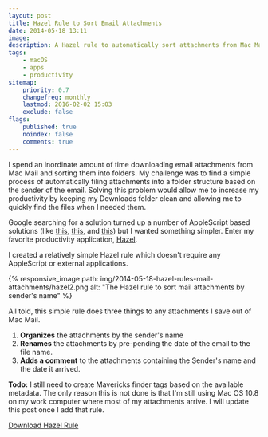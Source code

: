 ```yaml
---
layout: post
title: Hazel Rule to Sort Email Attachments
date: 2014-05-18 13:11
image:
description: A Hazel rule to automatically sort attachments from Mac Mail to folders organized by sender.
tags:
    - macOS
    - apps
    - productivity
sitemap:
    priority: 0.7
    changefreq: monthly
    lastmod: 2016-02-02 15:03
    exclude: false
flags:
    published: true
    noindex: false
    comments: true
---
```


I spend an inordinate amount of time downloading email attachments from Mac Mail and sorting them into folders. My challenge was to find a simple process of automatically filing attachments into a folder structure based on the sender of the email. Solving this problem would allow me to increase my productivity by keeping my Downloads folder clean and allowing me to quickly find the files when I needed them.

Google searching for a solution turned up a number of AppleScript based solutions (like [this][2], [this][3], and [this][4]) but I wanted something simpler. Enter my favorite productivity application, [Hazel][1].

I created a relatively simple Hazel rule which doesn't require any AppleScript or external applications.

{% responsive_image
  path: img/2014-05-18-hazel-rules-mail-attachments/hazel2.png
  alt: "The Hazel rule to sort mail attachments by sender's name"
%}

All told, this simple rule does three things to any attachments I save out of Mac Mail.

1. **Organizes** the attachments by the sender's name
2. **Renames** the attachments by pre-pending the date of the email to the file name.
3. **Adds a comment** to the attachments containing the Sender's name and the date it arrived.

**Todo:** I still need to create Mavericks finder tags based on the available metadata. The only reason this is not done is that I'm still using Mac OS 10.8 on my work computer where most of my attachments arrive. I will update this post once I add that rule.

<a class="btn btnGreen" href="/assets/downloads/2014-05-18-MailAttachments.hazelrules"><i class="fa fa-download fa-2x pull-left"></i>Download Hazel Rule</a>

[1]: https://www.noodlesoft.com/hazel
[2]: https://www.scrubbs.me/my-notes-blog/2013/4/9/filing-system-automatically-saving-mail-attachment-to-folder-named-for-sender
[3]: https://www.markosx.com/thecocoaquest/automatically-save-attachments-in-mail-app/
[4]: https://computers.tutsplus.com/tutorials/effortless-paperless-nirvana-with-mail-hazel-and-evernote--mac-55367
